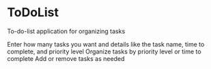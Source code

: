 # ToDoList
To-do-list application for organizing tasks

Enter how many tasks you want and details like the task name, time to complete, and priority level
Organize tasks by priority level or time to complete
Add or remove tasks as needed 

